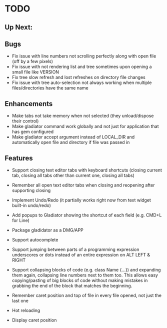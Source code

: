 # TODO

## Up Next:

## Bugs

- Fix issue with line numbers not scrolling perfectly along with open file (off by a few pixels)
- Fix issue with not rendering list and tree sometimes upon opening a small file like VERSION
- Fix tree slow refresh and lost refreshes on directory file changes
- Fix issue with tree auto-selection not always working when multiple files/directories have the same name

## Enhancements

- Make tabs not take memory when not selected (they unload/dispose their control)
- Make gladiator command work globally and not just for application that has gem configured
- Make gladiator accept argument instead of LOCAL_DIR and automatically open file and directory if file was passed in

## Features

- Support closing text editor tabs with keyboard shortcuts (closing current tab, closing all tabs other than current one, closing all tabs)
- Remember all open text editor tabs when closing and reopening after supporting closing
- Implement Undo/Redo (it partially works right now from text widget built-in undo/redo)
- Add popups to Gladiator showing the shortcut of each field (e.g. CMD+L for Line)
- Package gladidator as a DMG/APP
- Support autocomplete
- Support jumping between parts of a programming expression underscores or dots instead of an entire expression on ALT LEFT & RIGHT

- Support collapsing blocks of code (e.g. class Name {...}) and expanding them again, collapsing line numbers next to them too. 
This allows easy copying/pasting of big blocks of code without making mistakes in grabbing the end of the block that matches the beginning.
- Remember caret position and top of file in every file opened, not just the last one
- Hot reloading
- Display caret position
